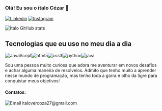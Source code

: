 ### Olá! Eu sou o ítalo Cézar 👋

[![Linkedin](https://img.shields.io/badge/LinkedIn-0077B5?style=for-the-badge&logo=linkedin&logoColor=white)](https://linkedin.com/in/italo-cezar/)
[![Instagram](https://img.shields.io/badge/Instagram-E4405F?style=for-the-badge&logo=instagram&logoColor=white)](https://instagram.com/italovercoza/)

![Ítalo GitHub stats](https://github-readme-stats.vercel.app/api?username=iti0027&show_icons=true&theme=cobalt)

## Tecnologias que eu uso no meu dia a dia 

<div style ="display: inline_block">
    <img aling = "center" alt="JavaScript" src="https://img.shields.io/badge/JavaScript-F7DF1E?style=for-the-badge&logo=javascript&logoColor=black"></img><img aling = "center" alt="html5" src="https://img.shields.io/badge/HTML5-E34F26?style=for-the-badge&logo=html5&logoColor=white"></img><img aling = "center" alt="css3" src="https://img.shields.io/badge/CSS3-1572B6?style=for-the-badge&logo=css3&logoColor=white"></img><img aling = "center" alt="python" src="https://img.shields.io/badge/Python-14354C?style=for-the-badge&logo=python&logoColor=whit"></img><img aling = "center" alt="java" src="https://img.shields.io/badge/Java-ED8B00?style=for-the-badge&logo=openjdk&logoColor=white"></img>
</div>

Sou uma pessoa muito curiosa que adora me aventurar em novos desafios e achar alguma maneira de resolvelos. Admito que tenho muito a aprender nesse mundo de programação, mas tenho toda a garra e olho da tigre para conquistar meus objetivos!

#### Contatos:
<div style="display: inline-block">
  <img alt ="Email" src="https://img.shields.io/badge/Gmail-D14836?style=for-the-badge&logo=gmail&logoColor=white"></img>
  italovercoza27@gmail.com
</div>

